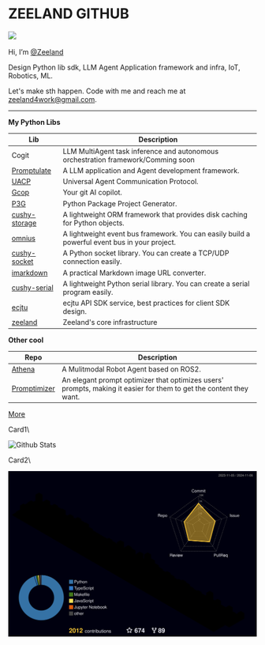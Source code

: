 # ZEELAND GITHUB

<!-- [![wakatime](https://wakatime.com/badge/user/ff2fd02f-93f5-46d4-af69-146d00163dbe.svg)](https://wakatime.com/@ff2fd02f-93f5-46d4-af69-146d00163dbe)
[![github](https://img.shields.io/github/followers/Undertone0809?logo=github&style=plastic)](https://github.com/alanhamlett?tab=followers) -->

![](https://komarev.com/ghpvc/?username=Undertone0809)

Hi, I’m [@Zeeland](https://github.com/Undertone0809)

Design Python lib sdk, LLM Agent Application framework and infra, IoT, Robotics, ML.

Let's make sth happen. Code with me and reach me at zeeland4work@gmail.com.

---

**My Python Libs**

| Lib                                             | Description                                                                                             |
|--------------------------------------------------------------|---------------------------------------------------------------------------------------------------------|
| Cogit   | LLM MultiAgent task inference and autonomous orchestration framework/Comming soon                                                      |
| [Promptulate](https://github.com/Undertone0809/promptulate)   | A LLM application and Agent development framework.                                                      |
| [UACP](https://github.com/Undertone0809/UACP)                 | Universal Agent Communication Protocol.                                                                  |
| [Gcop](https://github.com/Undertone0809/gcop)                 | Your git AI copilot.                                                                                   |
| [P3G](https://github.com/Undertone0809/P3G)                   | Python Package Project Generator.                                                                       |
| [cushy-storage](https://github.com/Undertone0809/cushy-storage) | A lightweight ORM framework that provides disk caching for Python objects.                             |
| [omnius](https://github.com/Undertone0809/omnius)             | A lightweight event bus framework. You can easily build a powerful event bus in your project.        |
| [cushy-socket](https://github.com/Undertone0809/cushy-socket) | A Python socket library. You can create a TCP/UDP connection easily.                                |
| [imarkdown](https://github.com/Undertone0809/imarkdown)       | A practical Markdown image URL converter.                                                               |
| [cushy-serial](https://github.com/Undertone0809/cushy-serial) | A lightweight Python serial library. You can create a serial program easily.                         |
| [ecjtu](https://github.com/Undertone0809/ecjtu)               | ecjtu API SDK service, best practices for client SDK design.                                           |
| [zeeland](https://github.com/Undertone0809/zeeland)               | Zeeland's core infrastructure                                           |

**Other cool**

| Repo                                             | Description                                                                                             |
|--------------------------------------------------------------|---------------------------------------------------------------------------------------------------------|
| [Athena](https://github.com/Undertone0809/Athena) | A Mulitmodal Robot Agent based on ROS2. |
| [Promptimizer](https://github.com/Undertone0809/promptimizer) | An elegant prompt optimizer that optimizes users' prompts, making it easier for them to get the content they want. |

[More](https://github.com/Undertone0809?page=1&tab=repositories)

<!-- ![Most Used Languages](https://github-readme-stats.vercel.app/api/top-langs/?username=Undertone0809&theme=merko&layout=compact)
![Github Stats](https://github-readme-stats.vercel.app/api?username=Undertone0809&show_icons=true&theme=merko&count_private=true) -->

<!-- ![Most Used Languages](https://github-readme-stats-zeeland.vercel.app/api/top-langs/?username=Undertone0809&theme=merko&layout=compact) -->

Card1\

![Github Stats](https://github-readme-stats-zeeland.vercel.app/api?username=Undertone0809&show_icons=true&theme=merko&count_private=true)

Card2\

[![Contributions in 3D](/profile-3d-contrib/profile-night-rainbow.svg)](https://github.com/marketplace/actions/github-profile-3d-contrib)
